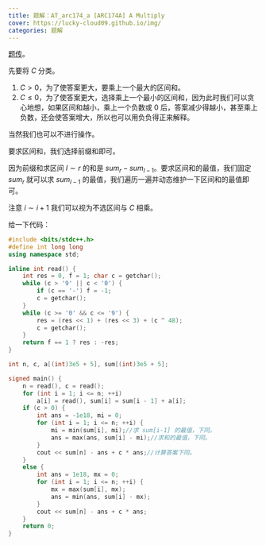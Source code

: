```yaml
---
title: 题解：AT_arc174_a [ARC174A] A Multiply
cover: https://lucky-cloud09.github.io/img/
categories: 题解
---
```



[题传](https://www.luogu.com.cn/problem/AT_arc174_a)。

先要将 $C$ 分类。

1. $C > 0$，为了使答案更大，要乘上一个最大的区间和。
1. $C \le 0$，为了使答案更大，选择乘上一个最小的区间和，因为此时我们可以贪心地想，如果区间和越小，乘上一个负数或 $0$ 后，答案减少得越小，甚至乘上负数，还会使答案增大，所以也可以用负负得正来解释。

当然我们也可以不进行操作。

要求区间和，我们选择前缀和即可。

因为前缀和求区间 $l \sim r$ 的和是 $sum_r - sum_{l - 1}$。要求区间和的最值，我们固定 $sum_r$ 就可以求 $sum_{l - 1}$ 的最值，我们遍历一遍并动态维护一下区间和的最值即可。

注意 $i \sim i + 1$ 我们可以视为不选区间与 $C$ 相乘。

给一下代码：

```cpp
#include <bits/stdc++.h>
#define int long long
using namespace std;

inline int read() {
	int res = 0, f = 1; char c = getchar();
	while (c > '9' || c < '0') {
		if (c == '-') f = -1;
		c = getchar();
	}
	while (c >= '0' && c <= '9') {
		res = (res << 1) + (res << 3) + (c ^ 48);
		c = getchar();
	}
	return f == 1 ? res : -res;
}

int n, c, a[(int)3e5 + 5], sum[(int)3e5 + 5];

signed main() {
	n = read(), c = read();
	for (int i = 1; i <= n; ++i) 
		a[i] = read(), sum[i] = sum[i - 1] + a[i];
	if (c > 0) {
		int ans = -1e18, mi = 0;
		for (int i = 1; i <= n; ++i) {
			mi = min(sum[i], mi);//求 sum[i-1] 的最值，下同。
			ans = max(ans, sum[i] - mi);//求和的最值，下同。
		}
		cout << sum[n] - ans + c * ans;//计算答案下同。
	}
	else {
		int ans = 1e18, mx = 0;
		for (int i = 1; i <= n; ++i) {
			mx = max(sum[i], mx);
			ans = min(ans, sum[i] - mx);
		}
		cout << sum[n] - ans + c * ans;
	}
	return 0;
}

```